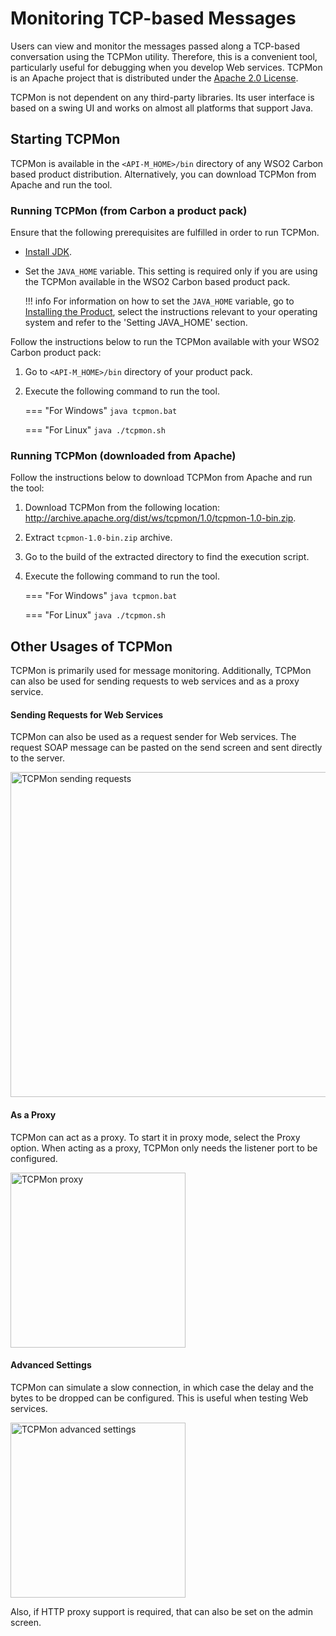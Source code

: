 # Monitoring TCP-based Messages

Users can view and monitor the messages passed along a TCP-based conversation using the TCPMon utility. Therefore, this is a convenient tool, particularly useful for debugging when you develop Web services. TCPMon is an Apache project that is distributed under the [Apache 2.0 License](http://www.apache.org/licenses/LICENSE-2.0.html).

TCPMon is not dependent on any third-party libraries. Its user interface is based on a swing UI and works on almost all platforms that support Java.

## Starting TCPMon

TCPMon is available in the `<API-M_HOME>/bin` directory of any WSO2 Carbon based product distribution. Alternatively, you can download TCPMon from Apache and run the tool.

### Running TCPMon (from Carbon a product pack)

Ensure that the following prerequisites are fulfilled in order to run TCPMon.

-   [Install JDK]({{base_path}}/install-and-setup/setup/reference/product-compatibility/#tested-jdks).
-   Set the `JAVA_HOME` variable. 
     This setting is required only if you are using the TCPMon available in the WSO2 Carbon based product pack.

    !!! info
        For information on how to set the `JAVA_HOME` variable, go to [Installing the Product]({{base_path}}/install-and-setup/install/installing-the-product/installing-api-m-runtime/#setting-up-java_home), select the instructions relevant to your operating system and refer to the 'Setting JAVA\_HOME' section.


Follow the instructions below to run the TCPMon available with your WSO2 Carbon product pack:

1.  Go to `<API-M_HOME>/bin` directory of your product pack.
2.  Execute the following command to run the tool.
    
    === "For Windows"
        ``` java
        tcpmon.bat
        ```

    === "For Linux"
        ``` java
        ./tcpmon.sh
        ```

### Running TCPMon (downloaded from Apache)

Follow the instructions below to download TCPMon from Apache and run the tool:

1.  Download TCPMon from the following location: <http://archive.apache.org/dist/ws/tcpmon/1.0/tcpmon-1.0-bin.zip>.
2.  Extract `tcpmon-1.0-bin.zip` archive.
3.  Go to the build of the extracted directory to find the execution script.
4.  Execute the following command to run the tool.

    === "For Windows"
        ``` java
        tcpmon.bat
        ```

    === "For Linux"
        ``` java
        ./tcpmon.sh
        ```

## Other Usages of TCPMon

TCPMon is primarily used for message monitoring. Additionally, TCPMon can also be used for sending requests to web services and as a proxy service.


#### Sending Requests for Web Services

TCPMon can also be used as a request sender for Web services. The request SOAP message can be pasted on the send screen and sent directly to the server.

<a href="{{base_path}}/assets/img/administer/tcpmon_screen4.png"><img src="{{base_path}}/assets/img/administer/tcpmon_screen4.png" alt="TCPMon sending requests" name="TCPMon sending requests" width="520"></a>

#### As a Proxy

TCPMon can act as a proxy. To start it in proxy mode, select the Proxy option. When acting as a proxy, TCPMon only needs the listener port to be configured.

<a href="{{base_path}}/assets/img/administer/tcpmon_screen5.png"><img src="{{base_path}}/assets/img/administer/tcpmon_screen5.png" alt="TCPMon proxy" name="TCPMon proxy" width="280"></a>

#### Advanced Settings

TCPMon can simulate a slow connection, in which case the delay and the bytes to be dropped can be configured. This is useful when testing Web services.

<a href="{{base_path}}/assets/img/administer/tcpmon_screen6.png"><img src="{{base_path}}/assets/img/administer/tcpmon_screen6.png" alt="TCPMon advanced settings" name="TCPMon advanced settings" width="280"></a>

Also, if HTTP proxy support is required, that can also be set on the admin screen.
